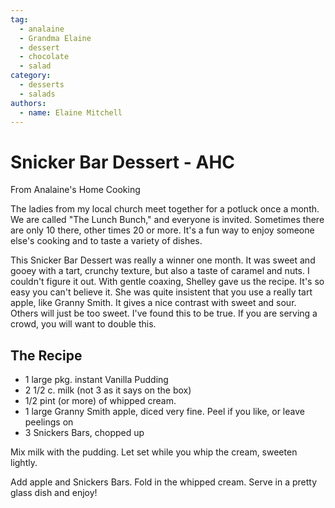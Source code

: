 ```yaml
---
tag:
  - analaine
  - Grandma Elaine
  - dessert
  - chocolate
  - salad
category:
  - desserts
  - salads
authors:
  - name: Elaine Mitchell
---
```


# Snicker Bar Dessert - AHC
From Analaine's Home Cooking

The ladies from my local church meet together for a potluck once a month. We are called "The
Lunch Bunch," and everyone is invited. Sometimes there are only 10 there, other times 20 or
more. It's a fun way to enjoy someone else's cooking and to taste a variety of dishes.

This Snicker Bar Dessert was really a winner one month. It was sweet and gooey with a tart,
crunchy texture, but also a taste of caramel and nuts. I couldn't figure it out. With gentle
coaxing, Shelley gave us the recipe. It's so easy you can't believe it. She was quite insistent that
you use a really tart apple, like Granny Smith. It gives a nice contrast with sweet and sour.
Others will just be too sweet. I've found this to be true. If you are serving a crowd, you will
want to double this.

## The Recipe
* 1 large pkg. instant Vanilla Pudding
* 2 1/2 c. milk (not 3 as it says on the box)
* 1/2 pint (or more) of whipped cream.
* 1 large Granny Smith apple, diced very fine. Peel if you like, or leave peelings on
* 3 Snickers Bars, chopped up

Mix milk with the pudding. Let set while you whip the cream, sweeten lightly.

Add apple and Snickers Bars. Fold in the whipped cream. Serve in a pretty glass dish and enjoy!